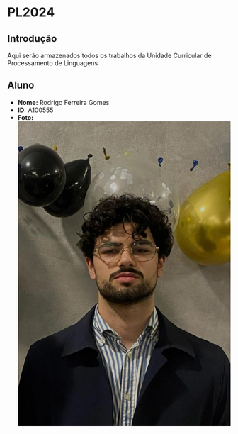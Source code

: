 # PL2024

## Introdução
Aqui serão armazenados todos os trabalhos da Unidade Curricular de Processamento de Linguagens

## Aluno

- **Nome:** Rodrigo Ferreira Gomes
- **ID:** A100555
- **Foto:** ![Fotografia do Aluno](myfoto.jpg)